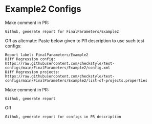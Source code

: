 # Example2 Configs
Make comment in PR:
```
Github, generate report for FinalParameters/Example2
```
OR as alternate:
Paste below given to PR description to use such test configs:
```
Report label: FinalParameters/Example2
Diff Regression config: https://raw.githubusercontent.com/checkstyle/test-configs/main/FinalParameters/Example2/config.xml
Diff Regression projects: https://raw.githubusercontent.com/checkstyle/test-configs/main/FinalParameters/Example2/list-of-projects.properties
```
Make comment in PR:
```
Github, generate report
```
OR
```
Github, generate report for configs in PR description
```
